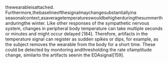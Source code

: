 thewearableisattached. Furthermore,thebaselineofthesignalmaychangesubstantiallyina
seasonalcontext,asaveragetemperatureswouldbehigherduringthesummerthanduringthe
winter. Like other responses of the sympathetic nervous system, changes in peripheral body
temperature can take multiple seconds or minutes and might occur delayed [184]. Therefore,
artifacts in the temperature signal can register as sudden spikes or dips, for example, as the
subject removes the wearable from the body for a short time. These could be detected by
monitoring andthresholding the rate ofamplitude change, similarto the artifacts seenin the
EDAsignal[159].